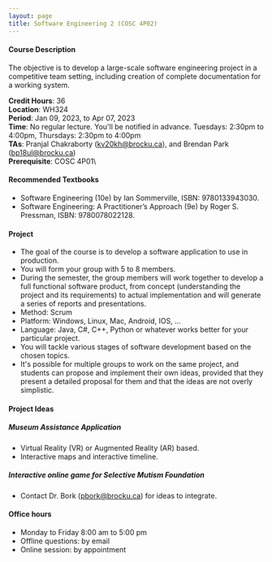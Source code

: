 ```yaml
---
layout: page
title: Software Engineering 2 (COSC 4P02)
---
```


#### Course Description

The objective is to develop a large-scale software engineering project in a competitive team setting, including creation of
complete documentation for a working system.

**Credit Hours**: 36\
**Location**: WH324\
**Period**: Jan 09, 2023, to Apr 07, 2023\
**Time**: No regular lecture. You'll be notified in advance. Tuesdays: 2:30pm to 4:00pm, Thursdays: 2:30pm to 4:00pm\
**TAs**: Pranjal Chakraborty (kv20kh@brocku.ca), and Brendan Park (bp18ul@brocku.ca)\
**Prerequisite**: COSC 4P01\

#### Recommended Textbooks
* Software Engineering (10e) by Ian Sommerville, ISBN: 9780133943030.
* Software Engineering: A Practitioner’s Approach (9e) by Roger S. Pressman, ISBN: 9780078022128.

#### Project
* The goal of the course is to develop a software application to use in production.
* You will form your group with 5 to 8 members. 
* During the semester, the group members will work together to develop a full functional software product, from concept (understanding the 
project and its requirements) to actual implementation and will generate a series of reports and presentations. 
* Method: Scrum
* Platform: Windows, Linux, Mac, Android, IOS, ...
* Language: Java, C#, C++, Python or whatever works better for your particular project.
* You will tackle various stages of software development based on the chosen topics. 
* It's possible for multiple groups to work on the same project, and students can propose and implement their own ideas, provided that they 
present a detailed proposal for them and that the ideas are not overly simplistic.

#### Project Ideas

##### Museum Assistance Application
* Virtual Reality (VR) or Augmented Reality (AR) based.
* Interactive maps and interactive timeline.

##### Interactive online game for Selective Mutism Foundation
* Contact Dr. Bork (pbork@brocku.ca) for ideas to integrate.

#### Office hours 
* Monday to Friday 8:00 am to 5:00 pm
* Offline questions: by email
* Online session: by appointment

